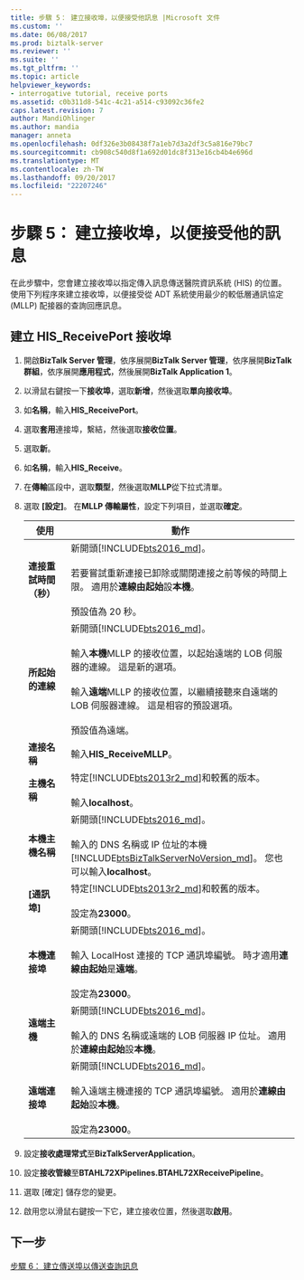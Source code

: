 ```yaml
---
title: 步驟 5： 建立接收埠，以便接受他訊息 |Microsoft 文件
ms.custom: ''
ms.date: 06/08/2017
ms.prod: biztalk-server
ms.reviewer: ''
ms.suite: ''
ms.tgt_pltfrm: ''
ms.topic: article
helpviewer_keywords:
- interrogative tutorial, receive ports
ms.assetid: c0b311d8-541c-4c21-a514-c93092c36fe2
caps.latest.revision: 7
author: MandiOhlinger
ms.author: mandia
manager: anneta
ms.openlocfilehash: 0df326e3b08438f7a1eb7d3a2df3c5a816e79bc7
ms.sourcegitcommit: cb908c540d8f1a692d01dc8f313e16cb4b4e696d
ms.translationtype: MT
ms.contentlocale: zh-TW
ms.lasthandoff: 09/20/2017
ms.locfileid: "22207246"
---
```

# <a name="step-5-create-the-receive-port-for-accepting-his-messages"></a>步驟 5： 建立接收埠，以便接受他的訊息
在此步驟中，您會建立接收埠以指定傳入訊息傳送醫院資訊系統 (HIS) 的位置。 使用下列程序來建立接收埠，以便接受從 ADT 系統使用最少的較低層通訊協定 (MLLP) 配接器的查詢回應訊息。  
  
## <a name="create-the-hisreceiveport-receive-port"></a>建立 HIS_ReceivePort 接收埠  

1.  開啟**BizTalk Server 管理**，依序展開**BizTalk Server 管理**，依序展開**BizTalk 群組**，依序展開**應用程式**，然後展開**BizTalk Application 1**。  
  
2.  以滑鼠右鍵按一下**接收埠**，選取**新增**，然後選取**單向接收埠**。   
  
3.  如**名稱**，輸入**HIS_ReceivePort**。  

4.  選取**套用**連接埠，繫結，然後選取**接收位置**。  
  
5.  選取**新**。  
  
6.  如**名稱**，輸入**HIS_Receive**。  

7. 在**傳輸**區段中，選取**類型**，然後選取**MLLP**從下拉式清單。  
  
8. 選取 **[設定]**。 在**MLLP 傳輸屬性**，設定下列項目，並選取**確定**。  

    |使用|動作|  
    |---|---|  
    |**連接重試時間 （秒）**|新開頭[!INCLUDE[bts2016_md](../../includes/bts2016-md.md)]。 <br/><br/>若要嘗試重新連接已卸除或關閉連接之前等候的時間上限。 適用於**連線由起始**設**本機**。<br/><br/>預設值為 20 秒。|
    |**所起始的連線**| 新開頭[!INCLUDE[bts2016_md](../../includes/bts2016-md.md)]。 <br/><br/>輸入**本機**MLLP 的接收位置，以起始遠端的 LOB 伺服器的連線。 這是新的選項。<br/><br/>輸入**遠端**MLLP 的接收位置，以繼續接聽來自遠端的 LOB 伺服器連線。 這是相容的預設選項。<br/><br/>預設值為遠端。| 
    |**連接名稱**|輸入**HIS_ReceiveMLLP**。|  
    |**主機名稱**|特定[!INCLUDE[bts2013r2_md](../../includes/bts2013r2-md.md)]和較舊的版本。 <br/><br/>輸入**localhost**。|  
    |**本機主機名稱**|新開頭[!INCLUDE[bts2016_md](../../includes/bts2016-md.md)]。 <br/><br/>輸入的 DNS 名稱或 IP 位址的本機[!INCLUDE[btsBizTalkServerNoVersion_md](../../includes/btsbiztalkservernoversion-md.md)]。 您也可以輸入**localhost**。|  
    |**[通訊埠]**|特定[!INCLUDE[bts2013r2_md](../../includes/bts2013r2-md.md)]和較舊的版本。 <br/><br/>設定為**23000**。|  
    |**本機連接埠**|新開頭[!INCLUDE[bts2016_md](../../includes/bts2016-md.md)]。 <br/><br/>輸入 LocalHost 連接的 TCP 通訊埠編號。 時才適用**連線由起始**是**遠端**。 <br/><br/>設定為**23000**。|
    |**遠端主機**|新開頭[!INCLUDE[bts2016_md](../../includes/bts2016-md.md)]。 <br/><br/>輸入的 DNS 名稱或遠端的 LOB 伺服器 IP 位址。 適用於**連線由起始**設**本機**。|  
    |**遠端連接埠**|新開頭[!INCLUDE[bts2016_md](../../includes/bts2016-md.md)]。 <br/><br/>輸入遠端主機連接的 TCP 通訊埠編號。 適用於**連線由起始**設**本機**。<br/><br/>設定為**23000**。|  
    
9. 設定**接收處理常式**至**BizTalkServerApplication**。  
  
10. 設定**接收管線**至**BTAHL72XPipelines.BTAHL72XReceivePipeline**。  
  
11. 選取 [確定] 儲存您的變更。  
  
12. 啟用您以滑鼠右鍵按一下它，建立接收位置，然後選取**啟用**。  

## <a name="next-step"></a>下一步  
[步驟 6： 建立傳送埠以傳送查詢訊息](../../adapters-and-accelerators/accelerator-hl7/step-6-create-a-send-port-to-deliver-query-messages.md)